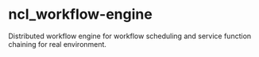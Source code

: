 # ncl_workflow-engine
Distributed workflow engine for workflow scheduling and service function chaining for real environment.
